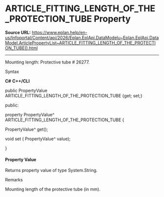 # ARTICLE_FITTING_LENGTH_OF_THE_PROTECTION_TUBE Property

**Source URL:** https://www.eplan.help/en-us/Infoportal/Content/api/2026/Eplan.EplApi.DataModelu~Eplan.EplApi.DataModel.ArticlePropertyList~ARTICLE_FITTING_LENGTH_OF_THE_PROTECTION_TUBE().html

---

Mounting length: Protective tube # 26277.

Syntax

**C#**
**C++/CLI**


public PropertyValue ARTICLE_FITTING_LENGTH_OF_THE_PROTECTION_TUBE {get; set;}

public:

property PropertyValue^ ARTICLE_FITTING_LENGTH_OF_THE_PROTECTION_TUBE {

   PropertyValue^ get();

   void set (    PropertyValue^ value);

}


#### Property Value

Returns property value of type System.String.

Remarks

Mounting length of the protective tube (in mm).

